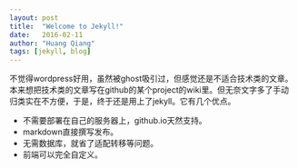 ```yaml
---
layout: post
title:  "Welcome to Jekyll!"
date:   2016-02-11
author: "Huang Qiang"
tags: [jekyll, blog]
---
```


不觉得wordpress好用，虽然被ghost吸引过，但感觉还是不适合技术类的文章。本来想把技术类的文章写在github的某个project的wiki里。但无奈文字多了手动归类实在不方便，于是，终于还是用上了jekyll。它有几个优点。

* 不需要部署在自己的服务器上，github.io天然支持。
* markdown直接撰写发布。
* 无需数据库，就省了适配转移等问题。
* 前端可以完全自定义。